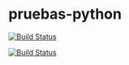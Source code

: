 # pruebas-python 


[![Build Status](https://travis-ci.org/dagostinoips/pruebas-python.svg)](https://travis-ci.org/dagostinoips/pruebas-python)


[![Build Status](https://travis-ci.org/dagostinoips/pruebas-python.svg)](https://travis-ci.org/dagostinoips/pruebas-python)
